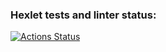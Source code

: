### Hexlet tests and linter status:
[![Actions Status](https://github.com/arsnovv/python-project-49/actions/workflows/hexlet-check.yml/badge.svg)](https://github.com/arsnovv/python-project-49/actions)